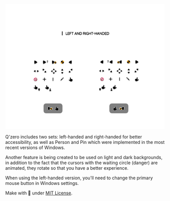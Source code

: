 <p align="center"><a href="#"><img alt="Image to Ico" src="assets/Preview-Page.png"/></a></p>

Q'zero includes two sets: left-handed and right-handed for better accessibility, as well as Person and Pin which were implemented in the most recent versions of Windows.

Another feature is being created to be used on light and dark backgrounds, in addition to the fact that the cursors with the waiting circle (danger) are animated, they rotate so that you have a better experience.

When using the left-handed version, you'll need to change the primary mouse button in Windows settings.

Make with 🖤 under [MIT License](https://github.com/genesistoxical/qzero-cursor/blob/master/LICENSE).
